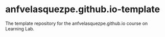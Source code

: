 # anfvelasquezpe.github.io-template
The template repository for the anfvelasquezpe.github.io course on Learning Lab.
